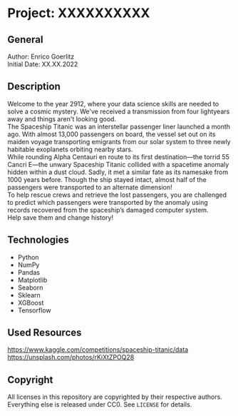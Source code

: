 # Project: XXXXXXXXXX

## General

Author: Enrico Goerlitz <br/>
Initial Date: XX.XX.2022

## Description

Welcome to the year 2912, where your data science skills are needed to solve a cosmic mystery. We've received a transmission from four lightyears away and things aren't looking good.
<br>
The Spaceship Titanic was an interstellar passenger liner launched a month ago. With almost 13,000 passengers on board, the vessel set out on its maiden voyage transporting emigrants from our solar system to three newly habitable exoplanets orbiting nearby stars.
<br>
While rounding Alpha Centauri en route to its first destination—the torrid 55 Cancri E—the unwary Spaceship Titanic collided with a spacetime anomaly hidden within a dust cloud. Sadly, it met a similar fate as its namesake from 1000 years before. Though the ship stayed intact, almost half of the passengers were transported to an alternate dimension!
<br>
To help rescue crews and retrieve the lost passengers, you are challenged to predict which passengers were transported by the anomaly using records recovered from the spaceship’s damaged computer system.
<br>
Help save them and change history!

## Technologies

-   Python
-   NumPy
-   Pandas
-   Matplotlib
-   Seaborn
-   Sklearn
-   XGBoost
-   Tensorflow

## Used Resources

https://www.kaggle.com/competitions/spaceship-titanic/data <br>
https://unsplash.com/photos/rKiXtZPOQ28

## Copyright

All licenses in this repository are copyrighted by their respective authors.
Everything else is released under CC0. See `LICENSE` for details.
